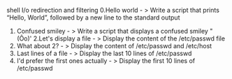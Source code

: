 shell I/o redirection and filtering
0.Hello world - > Write a script that prints “Hello, World”, followed by a new line to the standard output
1. Confused smiley - > Write a script that displays a confused smiley "(Ôo)'
2.Let's display a file - > Display the content of the /etc/passwd file
3. What about 2? - > Display the content of /etc/passwd and /etc/host
4. Last lines of a file - > Display the last 10 lines of /etc/passwd
5. I'd prefer the first ones actually - > Display the first 10 lines of /etc/passwd
